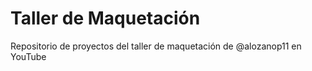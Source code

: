 # Taller de Maquetación

Repositorio de proyectos del taller de maquetación de @alozanop11 en YouTube
